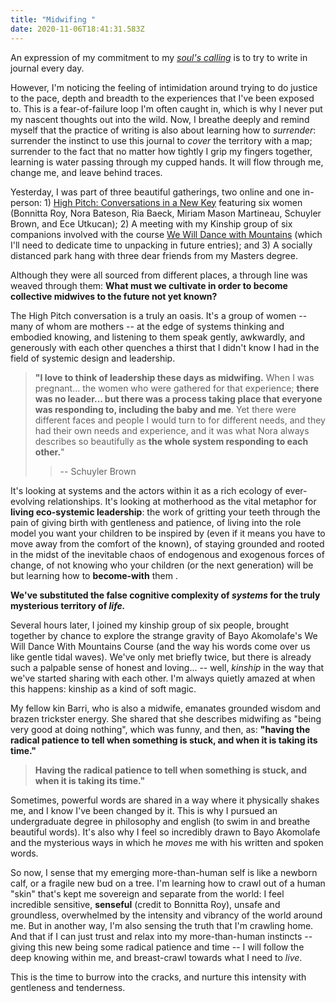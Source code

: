 ```yaml
---
title: "Midwifing "
date: 2020-11-06T18:41:31.583Z
---
```

An expression of my commitment to my *[soul's calling](http://cherylhsu.ca/post/2020-11-06-commitment-to-calling/)* is to try to write in journal every day.

However, I'm noticing the feeling of intimidation around trying to do justice to the pace, depth and breadth to the experiences that I've been exposed to. This is a fear-of-failure loop I'm often caught in, which is why I never put my nascent thoughts out into the wild. Now, I breathe deeply and remind myself that the practice of writing is also about learning how to *surrender*: surrender the instinct to use this journal to *cover* the territory with a map; surrender to the fact that no matter how tightly I grip my fingers together, learning is water passing through my cupped hands. It will flow through me, change me, and leave behind traces. 

Yesterday, I was part of three beautiful gatherings, two online and one in-person: 1) [High Pitch: Conversations in a New Key](https://www.youtube.com/watch?v=YBnG_rsqOEw&ab_channel=TheStoa) featuring six women (Bonnitta Roy, Nora Bateson, Ria Baeck, Miriam Mason Martineau, Schuyler Brown, and Ece Utkucan); 2) A meeting with my Kinship group of six companions involved with the course [We Will Dance with Mountains](https://course.bayoakomolafe.net/) (which I'll need to dedicate time to unpacking in future entries); and 3) A socially distanced park hang with three dear friends from my Masters degree. 

Although they were all sourced from different places, a through line was weaved through them: **What must we cultivate in order to become collective midwives to the future not yet known?** 

The High Pitch conversation is a truly an oasis. It's a group of women -- many of whom are mothers --  at the edge of systems thinking and embodied knowing, and listening to them speak gently, awkwardly, and generously with each other quenches a thirst that I didn't know I had in the field of systemic design and leadership. 

> **"I love to think of leadership these days as midwifing.** When I was pregnant... the women who were gathered for that experience; **there was no leader... but there was a process taking place that everyone was responding to, including the baby and me**. Yet there were different faces and people I would turn to for different needs, and they had their own needs and experience, and it was what Nora always describes so beautifully as **the whole system responding to each other.**" 
>
> > \-- Schuyler Brown

It's looking at systems and the actors within it as a rich ecology of ever-evolving relationships. It's looking at motherhood as the vital metaphor for **living eco-systemic leadership**: the work of gritting your teeth through the pain of giving birth with gentleness and patience, of living into the role model you want your children to be inspired by (even if it means you have to move away from the comfort of the known), of staying grounded and rooted in the midst of the inevitable chaos of endogenous and exogenous forces of change, of not knowing who your children (or the next generation) will be but learning how to **become-with** them . 

**We've substituted the false cognitive complexity of *systems* for the truly mysterious territory of *life.*** 

Several hours later, I joined my kinship group of six people, brought together by chance to explore the strange gravity of Bayo Akomolafe's We Will Dance With Mountains Course (and the way his words come over us like gentle tidal waves). We've only met briefly twice, but there is already such a palpable sense of honest and loving... -- well, *kinship* in the way that we've started sharing with each other. I'm always quietly amazed at when this happens: kinship as a kind of soft magic. 

My fellow kin Barri, who is also a midwife, emanates grounded wisdom and brazen trickster energy. She shared that she describes midwifing as "being very good at doing nothing", which was funny, and then, as: **"having the radical patience to tell when something is stuck, and when it is taking its time."** 

> **Having the radical patience to tell when something is stuck, and when it is taking its time."** 

Sometimes, powerful words are shared in a way where it physically shakes me, and I know I've been changed by it. This is why I pursued an undergraduate degree in philosophy and english (to swim in and breathe beautiful words). It's also why I feel so incredibly drawn to Bayo Akomolafe and the mysterious ways in which he *moves* me with his written and spoken words. 

So now, I sense that my emerging more-than-human self is like a newborn calf, or a fragile new bud on a tree. I'm learning how to crawl out of a human "skin" that's kept me sovereign and separate from the world: I feel incredible sensitive, **senseful** (credit to Bonnitta Roy), unsafe and groundless, overwhelmed by the intensity and vibrancy of the world around me. But in another way, I'm also sensing the truth that I'm crawling home. And that if I can just trust and relax into my more-than-human instincts -- giving this new being some radical patience and time -- I will follow the deep knowing within me, and breast-crawl towards what I need to *live*. 

This is the time to burrow into the cracks, and nurture this intensity with gentleness and tenderness.